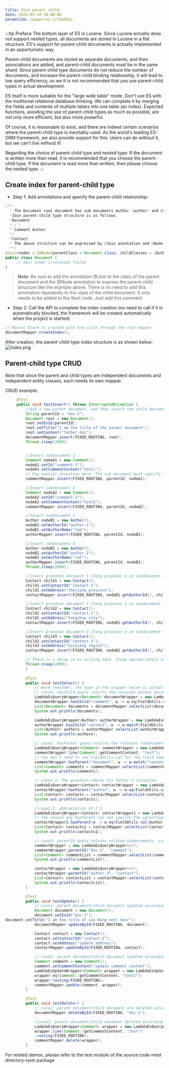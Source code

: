```yaml
---
title: Join parent child
date: 2023-03-18 10:00:00
permalink: /pages/v2.x/23a033/
---
```


:::tip Preface
The bottom layer of ES is Lucene. Since Lucene actually does not support nested types, all documents are stored in Lucene in a flat structure. ES's support for parent-child documents is actually implemented in an opportunistic way.

Parent-child documents are stored as separate documents, and then associations are added, and parent-child documents must be in the same shard. Since parent-child type documents do not reduce the number of documents, and increase the parent-child binding relationship, it will lead to low query efficiency, so we It is not recommended that you use parent-child types in actual development.

ES itself is more suitable for the "large wide table" mode. Don't use ES with the traditional relational database thinking. We can complete it by merging the fields and contents of multiple tables into one table (an index). Expected functions, avoiding the use of parent-child types as much as possible, are not only more efficient, but also more powerful.

Of course, it is reasonable to exist, and there are indeed certain scenarios where the parent-child type is inevitably used. As the world's leading ES-ORM framework, we also provide support for this. Users can do without it, but we can't live without it!

Regarding the choice of parent-child type and nested type: If the document is written more than read, it is recommended that you choose the parent-child type. If the document is read more than written, then please choose the nested type.
:::

## Create index for parent-child type

- Step 1: Add annotations and specify the parent-child relationship:
```java
/**
  * The Document root document has sub-documents Author (author) and Comment (comments), and Author also has a sub-document Contact (contact information)
  *Join parent-child type structure is as follows
  *Document
  * / \
  * Comment Author
  *\
  *Contact
  * The above structure can be expressed by @Join annotation and @Node annotation. Please refer to the following case
  **/
@Join(nodes = {@Node(parentClass = Document.class, childClasses = {Author.class, Comment.class}), @Node(parentClass = Author.class, childClasses = Contact.class)})
public class Document {
     // Omit other irrelevant fields
}
```
> **Note:** Be sure to add the annotation @Join to the class of the parent document and the @Node annotation to express the parent-child structure like the example above. There is no need to add this annotation repeatedly to the class of the child document. It only needs to be added to the Root node. Just add this comment

- Step 2: Call the API to complete the index creation (no need to call if it is automatically blocked, the framework will be created automatically when the project is started)

```java
// Manual block is created with one click through the root mapper
documentMapper.createIndex();
```

After creation, the parent-child type index structure is as shown below:
![index.png](https://iknow.hs.net/fa806956-3a52-44d3-a724-5ec9c778ca73.png)


## Parent-child type CRUD

Note that since the parent and child types are independent documents and independent entity classes, each needs its own mapper.

CRUD example:
```java
     @Test
     public void testInsert() throws InterruptedException {
         //Add a new parent document, and then insert the child document
         String parentId = "doc-1";
         Document root = new Document();
         root.setEsId(parentId);
         root.setTitle("I am the title of the parent document");
         root.setContent("father doc");
         documentMapper.insert(FIXED_ROUTING, root);
         Thread.sleep(2000);


         //Insert subdocument 1
         Comment nodeA1 = new Comment();
         nodeA1.setId("comment-1");
         nodeA1.setCommentContent("test1");
         // Pay special attention here. The sub-document must specify that its route is the same as the parent document. Otherwise, the stupid son can't find his father. Don't blame me for not reminding him (ES syntax is like this, not frame restricted)
         commentMapper.insert(FIXED_ROUTING, parentId, nodeA1);

         //Insert subdocument 2
         Comment nodeA2 = new Comment();
         nodeA2.setId("comment-2");
         nodeA2.setCommentContent("test2");
         commentMapper.insert(FIXED_ROUTING, parentId, nodeA2);

         //Insert subdocument 3
         Author nodeB1 = new Author();
         nodeB1.setAuthorId("author-1");
         nodeB1.setAuthorName("tom");
         authorMapper.insert(FIXED_ROUTING, parentId, nodeB1);

         //Insert subdocument 4
         Author nodeB2 = new Author();
         nodeB2.setAuthorId("author-2");
         nodeB2.setAuthorName("cat");
         authorMapper.insert(FIXED_ROUTING, parentId, nodeB2);
         Thread.sleep(2000);

         //Insert grandson document 1 (hang grandson 1 on subdocument 3)
         Contact child1 = new Contact();
         child1.setContactId("contact-1");
         child1.setAddress("zhejiang province");
         contactMapper.insert(FIXED_ROUTING, nodeB1.getAuthorId(), child1);

         //Insert grandson document 2 (hang grandson 2 on subdocument 3)
         Contact child2 = new Contact();
         child2.setContactId("contact-2");
         child2.setAddress("hangzhou city");
         contactMapper.insert(FIXED_ROUTING, nodeB1.getAuthorId(), child2);

         //Insert grandson document 3 (hang grandson 3 on subdocument 4)
         Contact child3 = new Contact();
         child3.setContactId("contact-3");
         child3.setAddress("binjiang region");
         contactMapper.insert(FIXED_ROUTING, nodeB2.getAuthorId(), child3);

         // There is a delay in es writing data. Sleep appropriately to ensure that subsequent query results are correct.
         Thread.sleep(2000);
         }
        
         @Test
         public void testSelect() {
             // Warm reminder, the type in the wrapper below is actually the parent-child name specified in the index JoinField, which is consistent with the native syntax.
             // case1: hasChild query returns the relevant parent document, so the query uses the parent document entity and its mapper
             LambdaEsQueryWrapper<Document> documentWrapper = new LambdaEsQueryWrapper<>();
             documentWrapper.hasChild("comment", w -> w.eq(FieldUtils.val(Comment::getCommentContent), "test1"));
             List<Document> documents = documentMapper.selectList(documentWrapper);
             System.out.println(documents);

             LambdaEsQueryWrapper<Author> authorWrapper = new LambdaEsQueryWrapper<>();
             authorWrapper.hasChild("contact", w -> w.match(FieldUtils.val(Contact::getAddress), "city"));
             List<Author> authors = authorMapper.selectList(authorWrapper);
             System.out.println(authors);

             // case2: hasParent query returns the relevant subdocument, so the query uses the subdocument entity and its mapper
             LambdaEsQueryWrapper<Comment> commentWrapper = new LambdaEsQueryWrapper<>();
             commentWrapper.like(Comment::getCommentContent, "test");
             // You don’t need to use FieldUtils.val for the field name, you can just pass it in the string directly.
             commentWrapper.hasParent("document", w -> w.match("content", "father"));
             List<Comment> comments = commentMapper.selectList(commentWrapper);
             System.out.println(comments);

             // case2.1: The grandson checks his father's situation
             LambdaEsQueryWrapper<Contact> contactWrapper = new LambdaEsQueryWrapper<>();
             contactWrapper.hasParent("author", w -> w.eq(FieldUtils.val(Author::getAuthorName), "cat"));
             List<Contact> contacts = contactMapper.selectList(contactWrapper);
             System.out.println(contacts);

             //case2.2: abbreviation of 2.1
             LambdaEsQueryWrapper<Contact> contactWrapper1 = new LambdaEsQueryWrapper<>();
             // The reason why hasParent can not specify the parentType abbreviation is because the framework can automatically infer its parent type through the parent-child relationship specified in the @Join annotation. Therefore, users can directly query without specifying the parent type, but hasChild cannot be abbreviated because a father may have Multiple children, but a child can only have one biological father
             contactWrapper1.hasParent(w -> w.eq(FieldUtils.val(Author::getAuthorName), "cat"));
             List<Contact> contacts1 = contactMapper.selectList(contactWrapper1);
             System.out.println(contacts1);

             // case3: parentId query returns related subdocuments, similar to case2, so the query uses the subdocument entity and its mapper
             commentWrapper = new LambdaEsQueryWrapper<>();
             commentWrapper.parentId("doc-1", "comment");
             List<Comment> commentList = commentMapper.selectList(commentWrapper);
             System.out.println(commentList);

             contactWrapper = new LambdaEsQueryWrapper<>();
             contactWrapper.parentId("author-2", "contact");
             List<Contact> contactList = contactMapper.selectList(contactWrapper);
             System.out.println(contactList);
         }

         @Test
         public void testUpdate() {
             // case1: parent document/child document updated according to their respective ids
             Document document = new Document();
             document.setEsId("doc-1");
document.setTitle("I am the title of Lao Wang next door");
             documentMapper.updateById(FIXED_ROUTING, document);

             Contact contact = new Contact();
             contact.setContactId("contact-2");
             contact.setAddress("update address");
             contactMapper.updateById(FIXED_ROUTING, contact);

             // case2: parent document/child document updated according to respective conditions
             Comment comment = new Comment();
             comment.setCommentContent("update comment content");
             LambdaEsUpdateWrapper<Comment> wrapper = new LambdaEsUpdateWrapper<>();
             wrapper.eq(Comment::getCommentContent, "test1");
             wrapper.routing(FIXED_ROUTING);
             commentMapper.update(comment, wrapper);
         }

         @Test
         public void testDelete() {
             // case1: parent document/child document are deleted according to their respective ids
             documentMapper.deleteById(FIXED_ROUTING, "doc-1");

             //case2: parent document/child document deleted according to respective conditions
             LambdaEsQueryWrapper<Comment> wrapper = new LambdaEsQueryWrapper<>();
             wrapper.like(Comment::getCommentContent, "test")
             .routing(FIXED_ROUTING);
             commentMapper.delete(wrapper);
         }

```

For related demos, please refer to the test module of the source code->test directory->join package